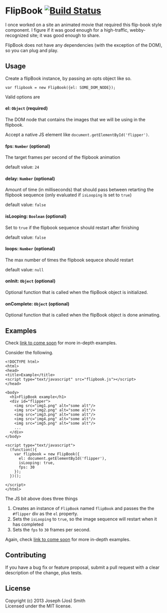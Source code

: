 # FlipBook [![Build Status](https://travis-ci.org/technicolorenvy/flipbook.png)](https://travis-ci.org/technicolorenvy/flipbook)

I once worked on a site an animated movie that required this flip-book style component. I figure if it was good enough for a high-traffic, webby-recognized site; it was good enough to share.

FlipBook does not have any dependencies (with the exception of the DOM), so you can plug and play. 

## Usage

Create a flipBook instance, by passing an opts object like so.

    var flipbook = new FlipBook({el: SOME_DOM_NODE});

Valid options are 

#### el: `Object` (required)
The DOM node that contains the images that we will be using in the flipbook.

Accept a native JS element like `document.getElementById('flipper')`.

#### fps: `Number` (optional)
The target frames per second of the flipbook animation

default value: `24`

#### delay: `Number` (optional)
Amount of time (in milliseconds) that should pass between retarting the flipbook sequence (only evaluated if `isLooping` is set to `true`)

default value: `false`

#### isLooping: `Boolean` (optional)
Set to `true` if the flipbook sequence should restart after finishing

default value: `false`

#### loops: `Number` (optional)
The max number of times the flipbook sequece should restart

default value: `null`

#### onInit: `Object` (optional)
Optional function that is called when the flipBook object is initialized.

#### onComplete: `Object` (optional)
Optional function that is called when the flipBook object is done animating.


## Examples
Check [link to come soon]() for more in-depth examples.

Consider the following.

    <!DOCTYPE html>
    <html>
    <head>
    <title>Example</title>
    <script type="text/javascript" src="flipbook.js"></script>
    </head>

    <body>
      <h1>FlipBook example</h1>
      <div id="flipper">
        <img src="img1.png" alt="some alt"/>
        <img src="img2.png" alt="some alt"/>
        <img src="img3.png" alt="some alt"/>
        <img src="img4.png" alt="some alt"/>
        <img src="img5.png" alt="some alt"/>
        ...
      </div>
    </body>

    <script type="text/javascript">
      (function(){
        var flipbook = new FlipBook({
          el: document.getElementById('flipper'),
          isLooping: true,
          fps: 30
        });
      })();

    </script>
    </html>

The JS bit above does three things

1. Creates an instance of `FlipBook` named `flipBook` and passes the the `#flipper` div as the `el` property.
2. Sets the `isLooping` to `true`, so the image sequence will restart when it has completed 
3. Sets the `fps` to `30` frames per second.

Again, check [link to come soon]() for more in-depth examples.

## Contributing
If you have a bug fix or feature proposal, submit a pull request with a clear description of the change, plus tests.

## License
Copyright (c) 2013 Joseph (Jos) Smith  
Licensed under the MIT license.
